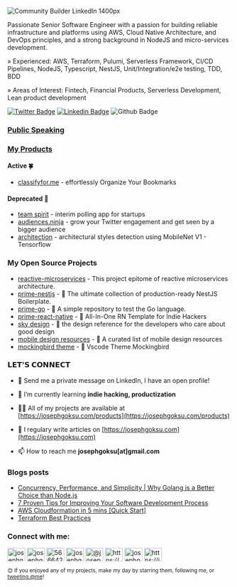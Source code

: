 ![Community Builder LinkedIn 1400px](https://user-images.githubusercontent.com/6523823/156895532-776dba48-e5cb-40c1-bfec-ced1edded07d.png)

Passionate Senior Software Engineer with a passion for building reliable infrastructure and platforms using AWS, Cloud Native Architecture, and DevOps principles, and a strong background in NodeJS and micro-services development.

<p align="left">» Experienced: AWS, Terraform, Pulumi, Serverless Framework, CI/CD Pipelines, NodeJS, Typescript, NestJS, Unit/Integration/e2e testing, TDD, BDD</p>
<p align="left">» Areas of Interest: Fintech, Financial Products, Serverless Development, Lean product development</p>

[![Twitter Badge](https://img.shields.io/badge/-@josephgoksu-1ca0f1?style=flat&labelColor=1ca0f1&logo=twitter&logoColor=white&link=https://twitter.com/josephgoksu)](https://twitter.com/intent/user?original_referer=&region=screen_name&screen_name=josephgoksu&source=followbutton&variant=1.1)
[![Linkedin Badge](https://img.shields.io/badge/-LinkedIn-blue?style=flat&logo=Linkedin&logoColor=white&link=https://www.linkedin.com/in/josephgoksu/)](https://www.linkedin.com/in/josephgoksu/)
![Github Badge](https://img.shields.io/github/followers/josephgoksu?style=social)

### [Public Speaking](https://github.com/josephgoksu/public-speaking)

### [My Products](https://josephgoksu.com/products)

<h4>Active 🍀</h4>

- [classifyfor.me](https://classifyfor.me) - effortlessly Organize Your Bookmarks

<h4>Deprecated 🍓</h4>

- [team spirit](https://github.com/josephgoksu/TeamSpiritApp) - interim polling app for startups
- [audiences.ninja](https://audiences.ninja/) - grow your Twitter engagement and get seen by a bigger audience
- [architection](https://github.com/josephgoksu/architectural-styles-detection) - architectural styles detection using MobileNet V1 - Tensorflow

### My Open Source Projects

- [reactive-microservices](https://github.com/josephgoksu/reactive-microservices) - This project epitome of reactive microservices architecture.
- [prime-nestjs](https://github.com/josephgoksu/prime-nestjs) - 🚀 The ultimate collection of production-ready NestJS Boilerplate.
- [prime-go](https://github.com/josephgoksu/prime-go) - 🔵 A simple repository to test the Go language.
- [prime-react-native](https://github.com/josephgoksu/prime-react-native) - 📱 All-In-One RN Template for Indie Hackers
- [sky design](https://github.com/josephgoksu/sky-design) - 🌃 the design reference for the developers who care about good design
- [mobile design resources](https://github.com/josephgoksu/mobile-design-resources) - 🌄 A curated list of mobile design resources
- [mockingbird theme](https://github.com/josephgoksu/mockingbird-theme) - 🐤 Vscode Theme Mockingbird

### 𝗟𝗘𝗧'𝗦 𝗖𝗢𝗡𝗡𝗘𝗖𝗧

- 💬 Send me a private message on LinkedIn, I have an open profile!

- 🌱 I’m currently learning **indie hacking, productization**

- 👨‍💻 All of my projects are available at [https://josephgoksu.com/products](https://josephgoksu.com/products)

- 📝 I regulary write articles on [https://josephgoksu.com](https://josephgoksu.com)

- 📫 How to reach me **josephgoksu[at]gmail.com**

### Blogs posts

<!-- BLOG-POST-LIST:START -->
- [Concurrency, Performance, and Simplicity | Why Golang is a Better Choice than Node.js](https://josephgoksu.com/software/concurrency-performance-and-simplicity-why-golangisa-better-choicethan-nodejs/)
- [7 Proven Tips for Improving Your Software Development Process](https://josephgoksu.com/engineering/7-proven-tipsfor-improving-your-software-development-process/)
- [AWS Cloudformation in 5 mins [Quick Start]](https://josephgoksu.com/software/aws-cloudformation-in-5-mins/)
- [Terraform Best Practices](https://josephgoksu.com/devops/terraform-best-practices/)
<!-- BLOG-POST-LIST:END -->

<p align="left">
<h3 align="left">Connect with me:</h3>
<a href="https://twitter.com/josephgoksu" target="blank"><img align="center" src="https://cdn.jsdelivr.net/npm/simple-icons@3.0.1/icons/twitter.svg" alt="josephgoksu" height="30" width="40" /></a>
<a href="https://linkedin.com/in/josephgoksu" target="blank"><img align="center" src="https://cdn.jsdelivr.net/npm/simple-icons@3.0.1/icons/linkedin.svg" alt="josephgoksu" height="30" width="40" /></a>
<a href="https://stackoverflow.com/users/5666426" target="blank"><img align="center" src="https://cdn.jsdelivr.net/npm/simple-icons@3.0.1/icons/stackoverflow.svg" alt="5666426" height="30" width="40" /></a>
<a href="https://kaggle.com/josephgoksu" target="blank"><img align="center" src="https://cdn.jsdelivr.net/npm/simple-icons@3.0.1/icons/kaggle.svg" alt="josephgoksu" height="30" width="40" /></a>
<a href="https://medium.com/@josephgoksu" target="blank"><img align="center" src="https://cdn.jsdelivr.net/npm/simple-icons@3.0.1/icons/medium.svg" alt="@josephgoksu" height="30" width="40" /></a>
<a href="https://www.youtube.com/channel/ucewpybjl_la-b9gobdjhefg" target="blank"><img align="center" src="https://cdn.jsdelivr.net/npm/simple-icons@3.0.1/icons/youtube.svg" alt="https://www.youtube.com/channel/ucewpybjl_la-b9gobdjhefg" height="30" width="40" /></a>
<a href="https://dev.to/josephgoksu" target="blank"><img align="center" src="https://cdn.jsdelivr.net/npm/simple-icons@3.0.1/icons/dev-dot-to.svg" alt="josephgoksu" height="30" width="40" /></a>
<a href="/https://josephgoksu.com/rss.xml" target="blank"><img align="center" src="https://cdn.jsdelivr.net/npm/simple-icons@3.0.1/icons/rss.svg" alt="https://josephgoksu.com/rss.xml" height="30" width="40" /></a>
</p>

<sub>😊 If you enjoyed any of my projects, make my day by starring them, following me, or [tweeting @me](https://twitter.com/intent/tweet?text=@josephgoksu)!</sub>
